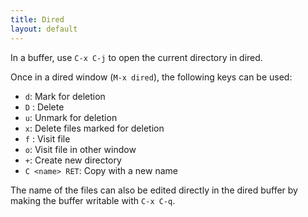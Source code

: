 ```yaml
---
title: Dired
layout: default
---
```


In a buffer, use `C-x C-j` to open the current directory in dired.

Once in a dired window (`M-x dired`), the following keys can be used:

- `d`: Mark for deletion
- `D` : Delete
- `u`: Unmark for deletion
- `x`: Delete files marked for deletion
- `f` : Visit file
- `o`: Visit file in other window
- `+`: Create new directory
- `C <name> RET`: Copy with a new name

The name of the files can also be edited directly in the dired buffer by making the buffer writable with `C-x C-q`.